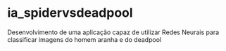 # ia_spidervsdeadpool
Desenvolvimento de uma aplicação capaz de utilizar Redes Neurais para classificar imagens do homem aranha e do deadpool
